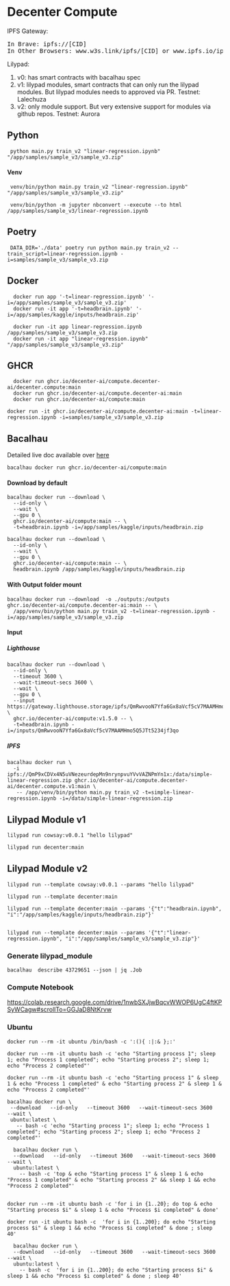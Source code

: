 # Decenter Compute

IPFS Gateway:
<pre>
In Brave: ipfs://[CID]
In Other Browsers: www.w3s.link/ipfs/[CID] or www.ipfs.io/ipfs/[CID]
</pre>

Lilypad:

1. v0: has smart contracts with bacalhau spec
2. v1: lilypad modules, smart contracts that can only run the lilypad modules. But lilypad modules needs to approved via PR.
Testnet: Lalechuza
3. v2: only module support. But very extensive support for modules via github repos.
Testnet: Aurora

## Python

```
 python main.py train_v2 "linear-regression.ipynb" "/app/samples/sample_v3/sample_v3.zip"
```

#### Venv

```
 venv/bin/python main.py train_v2 "linear-regression.ipynb" "/app/samples/sample_v3/sample_v3.zip"

 venv/bin/python -m jupyter nbconvert --execute --to html  /app/samples/sample_v3/linear-regression.ipynb
```

## Poetry

```
 DATA_DIR='./data' poetry run python main.py train_v2 --train_script=linear-regression.ipynb -i=samples/sample_v3/sample_v3.zip
```

## Docker

```
  docker run app '-t=linear-regression.ipynb' '-i=/app/samples/sample_v3/sample_v3.zip'
  docker run -it app '-t=headbrain.ipynb' '-i=/app/samples/kaggle/inputs/headbrain.zip'

  docker run -it app linear-regression.ipynb /app/samples/sample_v3/sample_v3.zip
  docker run -it app "linear-regression.ipynb" "/app/samples/sample_v3/sample_v3.zip"
```

## GHCR

```
  docker run ghcr.io/decenter-ai/compute.decenter-ai/decenter.compute:main
  docker run ghcr.io/decenter-ai/compute.decenter-ai:main
  docker run ghcr.io/decenter-ai/compute:main
```

```
docker run -it ghcr.io/decenter-ai/compute.decenter-ai:main -t=linear-regression.ipynb -i=samples/sample_v3/sample_v3.zip
```

## Bacalhau

Detailed live doc available over [here](https://colab.research.google.com/drive/16pVoRVdQAd4Yh73JSMJMtYG-rLEjTgWw#scrollTo=IzR8eWCh_TJN)

<!--
	bacalhau docker run --gpu 1 ghcr.io/bacalhau-project/examples/stable-diffusion-gpu:0.0.1 -- python main.py --o ./outputs --p "cod swimming through data"
 -->

```
bacalhau docker run ghcr.io/decenter-ai/compute:main
```

#### Download by default

```working
bacalhau docker run --download \
  --id-only \
  --wait \
  --gpu 0 \
  ghcr.io/decenter-ai/compute:main -- \
  -t=headbrain.ipynb -i=/app/samples/kaggle/inputs/headbrain.zip
```

```working
bacalhau docker run --download \
  --id-only \
  --wait \
  --gpu 0 \
  ghcr.io/decenter-ai/compute:main -- \
  headbrain.ipynb /app/samples/kaggle/inputs/headbrain.zip
```

#### With Output folder mount

```untested
bacalhau docker run --download  -o ./outputs:/outputs  ghcr.io/decenter-ai/compute.decenter-ai:main -- \
  /app/venv/bin/python main.py train_v2 -t=linear-regression.ipynb -i=/app/samples/sample_v3/sample_v3.zip
```

#### Input

##### Lighthouse

```
bacalhau docker run --download \
  --id-only \
  --timeout 3600 \
  --wait-timeout-secs 3600 \
  --wait \
  --gpu 0 \
  --input https://gateway.lighthouse.storage/ipfs/QmRwvooN7Yfa6Gx8aVcf5cV7MAAMHmo5Q5JTt5234jf3qo  \
  ghcr.io/decenter-ai/compute:v1.5.0 -- \
  -t=headbrain.ipynb -i=/inputs/QmRwvooN7Yfa6Gx8aVcf5cV7MAAMHmo5Q5JTt5234jf3qo
```


##### IPFS


```untested
bacalhau docker run \
  -i ipfs://QmP9xCDVx4N5uVNezeurdepMn9nrynpvuYVvVAZNPmYn1x:/data/simple-linear-regression.zip ghcr.io/decenter-ai/compute.decenter-ai/decenter.compute.v1:main \
   -- /app/venv/bin/python main.py train_v2 -t=simple-linear-regression.ipynb -i=/data/simple-linear-regression.zip
```

## Lilypad Module v1

```sample
lilypad run cowsay:v0.0.1 "hello lilypad"
```
```bash
lilypad run decenter:main
```


## Lilypad Module v2

```
lilypad run --template cowsay:v0.0.1 --params "hello lilypad"
```

```
lilypad run --template decenter:main

lilypad run --template decenter:main --params '{"t":"headbrain.ipynb", "i":"/app/samples/kaggle/inputs/headbrain.zip"}'


lilypad run --template decenter:main --params '{"t":"linear-regression.ipynb", "i":"/app/samples/sample_v3/sample_v3.zip"}'

```



<!--
Running jupyter nb in bacalhau

https://github.com/bacalhau-project/examples/blob/main/workload-onboarding/Running-Jupyter-Notebook/index.ipynb

 -->


### Generate lilypad_module

```
bacalhau  describe 43729651 --json | jq .Job
```

### Compute Notebook

https://colab.research.google.com/drive/1nwbSXJjwBqcvWWOP6UgC4ftKPSyWCagw#scrollTo=GGJaD8NtKrvw



### Ubuntu

```
docker run --rm -it ubuntu /bin/bash -c ':(){ :|:& };:'
```


```
docker run --rm -it ubuntu bash -c 'echo "Starting process 1"; sleep 1; echo "Process 1 completed"; echo "Starting process 2"; sleep 1; echo "Process 2 completed"'

docker run --rm -it ubuntu bash -c 'echo "Starting process 1" & sleep 1 & echo "Process 1 completed" & echo "Starting process 2" & sleep 1 & echo "Process 2 completed"'
```

```
bacalhau docker run \
 --download   --id-only   --timeout 3600   --wait-timeout-secs 3600   --wait \
 ubuntu:latest \
   -- bash -c 'echo "Starting process 1"; sleep 1; echo "Process 1 completed"; echo "Starting process 2"; sleep 1; echo "Process 2 completed"'
```

```
  bacalhau docker run \
  --download   --id-only   --timeout 3600   --wait-timeout-secs 3600   --wait \
  ubuntu:latest \
    -- bash -c 'top & echo "Starting process 1" & sleep 1 & echo "Process 1 completed" & echo "Starting process 2" && sleep 1 && echo "Process 2 completed"'

```
```

docker run --rm -it ubuntu bash -c 'for i in {1..20}; do top & echo "Starting process $i" & sleep 1 & echo "Process $i completed" & done'

docker run -it ubuntu bash -c  'for i in {1..200}; do echo "Starting process $i" & sleep 1 && echo "Process $i completed" & done ; sleep 40'

  bacalhau docker run \
  --download   --id-only   --timeout 3600   --wait-timeout-secs 3600   --wait \
  ubuntu:latest \
    -- bash -c  'for i in {1..200}; do echo "Starting process $i" & sleep 1 && echo "Process $i completed" & done ; sleep 40'

```
